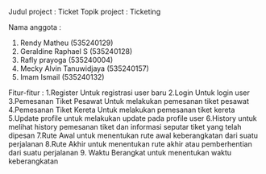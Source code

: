 Judul project : Ticket
Topik project : Ticketing

Nama anggota : 
1. Rendy Matheu (535240129) 
2. Geraldine Raphael S (535240128) 
3. Rafly prayoga (535240004) 
4. Mecky Alvin Tanuwidjaya (535240157) 
5. Imam Ismail (535240132)

Fitur-fitur :
1.Register 
Untuk registrasi user baru
2.Login 
Untuk login user 
3.Pemesanan Tiket Pesawat 
Untuk melakukan pemesanan tiket pesawat 
4.Pemesanan Tiket Kereta 
Untuk melakukan pemesanan tiket kereta
5.Update profile 
untuk melakukan update pada profile user 
6.History
untuk melihat history pemesanan tiket dan informasi seputar tiket yang telah dipesan
7.Rute Awal
untuk menentukan rute awal keberangkatan dari suatu perjalanan
8.Rute Akhir
untuk menentukan rute akhir atau pemberhentian dari suatu perjalanan
9. Waktu Berangkat
untuk menentukan waktu keberangkatan
